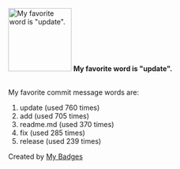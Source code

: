 <img src="https://my-badges.github.io/my-badges/favorite-word.png" alt="My favorite word is &quot;update&quot;." title="My favorite word is &quot;update&quot;." width="128">
<strong>My favorite word is &quot;update&quot;.</strong>
<br><br>

My favorite commit message words are:

1. update (used 760 times)
2. add (used 705 times)
3. readme.md (used 370 times)
4. fix (used 285 times)
5. release (used 239 times)


Created by <a href="https://github.com/my-badges/my-badges">My Badges</a>